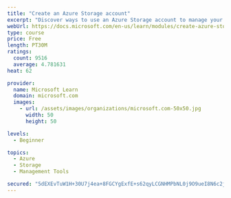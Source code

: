 ```yaml
---
title: "Create an Azure Storage account"
excerpt: "Discover ways to use an Azure Storage account to manage your data for billing, access, and storage location of your blobs, files, queues, and tables."
webUrl: https://docs.microsoft.com/en-us/learn/modules/create-azure-storage-account/
type: course
price: Free
length: PT30M
ratings:
  count: 9516
  average: 4.781631
heat: 62

provider:
  name: Microsoft Learn
  domain: microsoft.com
  images:
    - url: /assets/images/organizations/microsoft.com-50x50.jpg
      width: 50
      height: 50

levels:
  - Beginner

topics:
  - Azure
  - Storage
  - Management Tools

secured: "5dEXEvTuW1H+30U7j4ea+8FGCYgExfE+s62qyLCGNHMPbNL0j9O9ueI8N6c2j3sLlEFJ9ZC1IOXmt8guIVkO1WYS/3A4UGS4Mvuy7WgQudyVIOQV0yc/+dO/rTS8DDlbBj18KpVpZpfejP0ROuRBmHKIe6zhT0EJAc8XsbGq503EjB/ytjKKLO+fy7ut6idoUhDczGWoTC59mHyt7jHONxohuC0EltHiSHPEClW/gEDXm9pBws4pfO5oRUkdRfMso/d+NXAuo0XEE0td0MYec9ksCODz/FZV7ySKTWSDrYHjMGhL7xgkCH8sA0OK+c2KTcoCvJqQXOfmdWP1VbQavP93BVHEjdiQmZlX/EkyXCKsWBwqUAdjfwxpfXW1guKCKPdQQF+ANRugeUwMlpUc4fgpThEBKjOMTBq8gSJr4EA=;NCr3q7KnteJ2rDtOf8njCg=="
---
```


